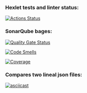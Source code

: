 ### Hexlet tests and linter status:
[![Actions Status](https://github.com/BuilovAlmaty/python-project-50/actions/workflows/hexlet-check.yml/badge.svg)](https://github.com/BuilovAlmaty/python-project-50/actions)

### SonarQube bages:
[![Quality Gate Status](https://sonarcloud.io/api/project_badges/measure?project=BuilovAlmaty_python-project-50&metric=alert_status)](https://sonarcloud.io/summary/new_code?id=BuilovAlmaty_python-project-50)

[![Code Smells](https://sonarcloud.io/api/project_badges/measure?project=BuilovAlmaty_python-project-50&metric=code_smells)](https://sonarcloud.io/summary/new_code?id=BuilovAlmaty_python-project-50)

[![Coverage](https://sonarcloud.io/api/project_badges/measure?project=BuilovAlmaty_python-project-50&metric=coverage)](https://sonarcloud.io/summary/new_code?id=BuilovAlmaty_python-project-50)

### Сompares two lineal json files:
[![asciicast](https://asciinema.org/a/t9YtNF9l4BHbS8TgSSL0R91dv.svg)](https://asciinema.org/a/t9YtNF9l4BHbS8TgSSL0R91dv)
